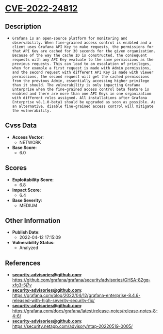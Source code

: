 
# [CVE-2022-24812](https://github.com/grafana/grafana/security/advisories/GHSA-82gq-xfg3-5j7v)

## Description

- `Grafana is an open-source platform for monitoring and observability. When fine-grained access control is enabled and a client uses Grafana API Key to make requests, the permissions for that API Key are cached for 30 seconds for the given organization. Because of the way the cache ID is constructed, the consequent requests with any API Key evaluate to the same permissions as the previous requests. This can lead to an escalation of privileges, when for example a first request is made with Admin permissions, and the second request with different API Key is made with Viewer permissions, the second request will get the cached permissions from the previous Admin, essentially accessing higher privilege than it should. The vulnerability is only impacting Grafana Enterprise when the fine-grained access control beta feature is enabled and there are more than one API Keys in one organization with different roles assigned. All installations after Grafana Enterprise v8.1.0-beta1 should be upgraded as soon as possible. As an alternative, disable fine-grained access control will mitigate the vulnerability.`

## Cvss Data

- **Access Vector**:
  - NETWORK
- **Base Score**:
  - 6.0

## Scores

- **Exploitability Score**:
  - 6.8
- **Impact Score**:
  - 6.4
- **Base Severity**:
  - MEDIUM

## Other Information

- **Publish Date**:
  - 2022-04-12 17:15:09
- **Vulnerability Status**:
  - Analyzed

## References

- **security-advisories@github.com**: https://github.com/grafana/grafana/security/advisories/GHSA-82gq-xfg3-5j7v
- **security-advisories@github.com**: https://grafana.com/blog/2022/04/12/grafana-enterprise-8.4.6-released-with-high-severity-security-fix/
- **security-advisories@github.com**: https://grafana.com/docs/grafana/latest/release-notes/release-notes-8-4-6/
- **security-advisories@github.com**: https://security.netapp.com/advisory/ntap-20220519-0005/
